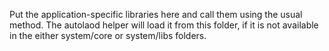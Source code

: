 Put the application-specific libraries here and call them using the usual
method. The autolaod helper will load it from this folder, if it is not
available in the either system/core or system/libs folders.